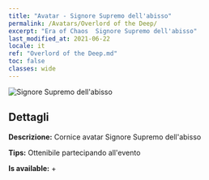 ```yaml
---
title: "Avatar - Signore Supremo dell'abisso"
permalink: /Avatars/Overlord of the Deep/
excerpt: "Era of Chaos  Signore Supremo dell'abisso"
last_modified_at: 2021-06-22
locale: it
ref: "Overlord of the Deep.md"
toc: false
classes: wide
---
```

 ![Signore Supremo dell'abisso](/images/a/avatarFrame_81.png)

## Dettagli

 **Descrizione:** Cornice avatar Signore Supremo dell'abisso 

 **Tips:** Ottenibile partecipando all'evento 

 **Is available:**  + 

